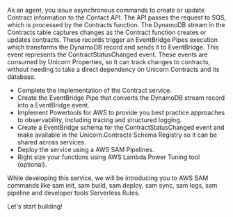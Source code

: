 <!-- SEE ARCHITECTURE DIAGRAM IN CURRENT DIRECTORY -->
As an agent, you issue asynchronous commands to create or update Contract information to the Contact API. The API passes the request to SQS, which is processed by the Contracts function. The DynamoDB stream in the Contracts table captures changes as the Contract function creates or updates contracts. These records trigger an EventBridge Pipes execution which transforms the DynamoDB record and sends it to EventBridge. This event represents the ContractStatusChanged event. These events are consumed by Unicorn Properties, so it can track changes to contracts, without needing to take a direct dependency on Unicorn Contracts and its database.


<!-- In this section you will -->
- Complete the implementation of the Contract service.
- Create the EventBridge Pipe that converts the DynamoDB stream record into a EventBridge event.
- Implement Powertools for AWS to provide you best practice approaches to observability, including tracing and structured logging.
- Create a EventBridge schema for the ContractStatusChanged event and make available in the Unicorn.Contracts Schema Registry so it can be shared across services.
- Deploy the service using a AWS SAM Pipelines.
- Right size your functions using AWS Lambda Power Tuning tool (optional).

<!-- AWS SAM features -->
While developing this service, we will be introducing you to AWS SAM commands like sam init, sam build, sam deploy, sam sync, sam logs, sam pipeline and developer tools Serverless Rules.

Let's start building!